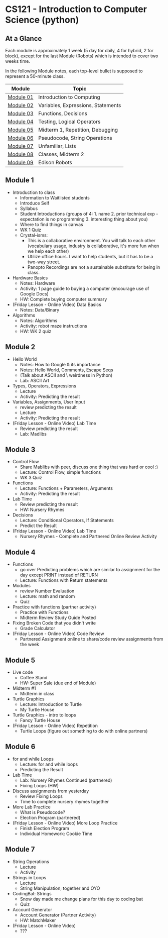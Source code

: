 # CS121 - Introduction to Computer Science (python)

## At a Glance

Each module is approximately 1 week (5 day for daily, 4 for hybrid, 2 for block), except for the last Module (Robots) which is intended to cover two weeks time.

In the following Module notes, each top-level bullet is supposed to represent a 50-minute class.

| Module                | Topic
|---------------------|-----------------------------------------
| [Module 01](#Module-1)  | Introduction to Computing
| [Module 02](#Module-2)  | Variables, Expressions, Statements
| [Module 03](#Module-3)  | Functions, Decisions
| [Module 04](#Module-4)  | Testing, Logical Operators
| [Module 05](#Module-5)  | Midterm 1, Repetition, Debugging
| [Module 06](#Module-6)  | Pseudocode, String Operations
| [Module 07](#Module-7)  | Unfamiliar, Lists
| [Module 08](#Module-8)  | Classes, Midterm 2
| [Module 09](#Module-9)  | Edison Robots

## Module 1

+ Introduction to class
  - Information to Waitlisted students
  - Introduce Self
  - Syllabus
  - Student Introductions (groups of 4: 1. name 2. prior technical exp - expectation is no programming 3. interesting thing about you)
  - Where to find things in canvas
  - WK 1 Quiz
  - Crystal-isms:
    - This is a collaborative environment. You will talk to each other (vocabulary usage, industry is collaborative, it's more fun when we help each other)
    - Utilize office hours. I want to help students, but it has to be a two-way street.
    - Panopto Recordings are not a sustainable substitute for being in class.
+ Hardware Basics
  - Notes: Hardware
  - Activity: 1 page guide to buying a computer (encourage use of Google Docs)
  - HW: Complete buying computer summary
+ (Friday Lesson - Online Video) Data Basics
  - Notes: Data/Binary
+ Algorithms
  - Notes: Algorithms
  - Activity: robot maze instructions
  - HW: WK 2 quiz

## Module 2
+ Hello World
  - Notes: How to Google & its importance
  - Notes: Hello World, Comments, Escape Seqs
  - (Talk about ASCII and \\ weirdness in Python)
  - Lab: ASCII Art
+ Types, Operators, Expressions
  - Lecture
  - Activity: Predicting the result
+ Variables, Assignments, User Input
  - review predicting the result
  - Lecture
  - Activity: Predicting the result
+ (Friday Lesson - Online Video) Lab Time
  - Review predicting the result
  - Lab: Madlibs

## Module 3
+ Control Flow
  - Share Mablibs with peer, discuss one thing that was hard or cool :)
  - Lecture: Control Flow, simple functions
  - WK 3 Quiz
+ Functions
  - Lecture: Functions + Parameters, Arguments
  - Activity: Predicting the result
+ Lab Time
  - Review predicting the result
  - HW: Nursery Rhymes
+ Decisions
  - Lecture: Conditional Operators, If Statements
  - Predict the Result
+ (Friday Lesson - Online Video) Lab Time
  - Nursery Rhymes - Complete and Partnered Online Review Activity

## Module 4
+ Functions
  - go over Predicting problems which are similar to assignment for the day except PRINT instead of RETURN
  - Lecture: Functions with Return statements
+ Modules
  - review Number Evaluation
  - Lecture: math and random
  - Quiz
+ Practice with functions (partner activity)
  - Practice with Functions
  - Midterm Review Study Guide Posted
+ Fixing Broken Code that you didn't write
  - Grade Calculator
+ (Friday Lesson - Online Video) Code Review
  - Partnered Assignment online to share/code review assignments from the week

## Module 5
+ Live code
  - Coffee Stand
  - HW: Super Sale (due end of Module)
+ Midterm \#1
  - Midterm in class
+ Turtle Graphics
  - Lecture: Introduction to Turtle
  - My Turtle House
+ Turtle Graphics - intro to loops
  - Fancy Turtle House
+ (Friday Lesson - Online Video) Repetition
  - Turtle Loops (figure out something to do with online partners)

## Module 6
+ for and while Loops
  - Lecture: for and while loops
  - Predicting the Result
+ Lab Time
  - Lab: Nursery Rhymes Continued (partnered)
  - Fixing Loops (HW)
+ Discuss assignments from yesterday
  - Review Fixing Loops
  - Time to complete nursery rhymes together
+ More Lab Practice
  - What is Pseudocode?
  - Election Program (partnered)
+ (Friday Lesson - Online Video) More Loop Practice
  - Finish Election Program
  - Individual Homework: Cookie Time

## Module 7
+ String Operations
  - Lecture
  - Activity
+ Strings in Loops
  - Lecture
  - String Manipulation; together and OYO
+ CodingBat: Strings
  - Snow day made me change plans for this day to coding bat
  - Quiz
+ Account Generator
  - Account Generator (Partner Activity)
  - HW: MatchMaker
+ (Friday Lesson - Online Video)
  - ???

<!-- STILL NEED TO RESTRUCTURE THE REST...

## Module 8
+ Lists
  - Lecture
  - Activity
+ Practice Time
  - More Practice with Lists
  - Coding Bat: Lists
+ Live code
  - Movie Theater
+ Lab Time
  - Holiday Shopping in partners
+ Lab Time
  - Holiday Shopping Continued
  - Lab: GPA Reporter

## Module 9
+ NO CLASS - Labor Day
+ NO CLASS - Crystal takes a personal day
+ Robot Introduction / Study Questions
+ EdPy Lessons 1-5
+ Midterm \#2 (Friday?)
  - MC Exam

## Module 10
+ EdPy Lessons 6-9 (optional 10)

## Module 11 (4 days)
+ Project Work

## Final Project
+ Presenting Project

-->
